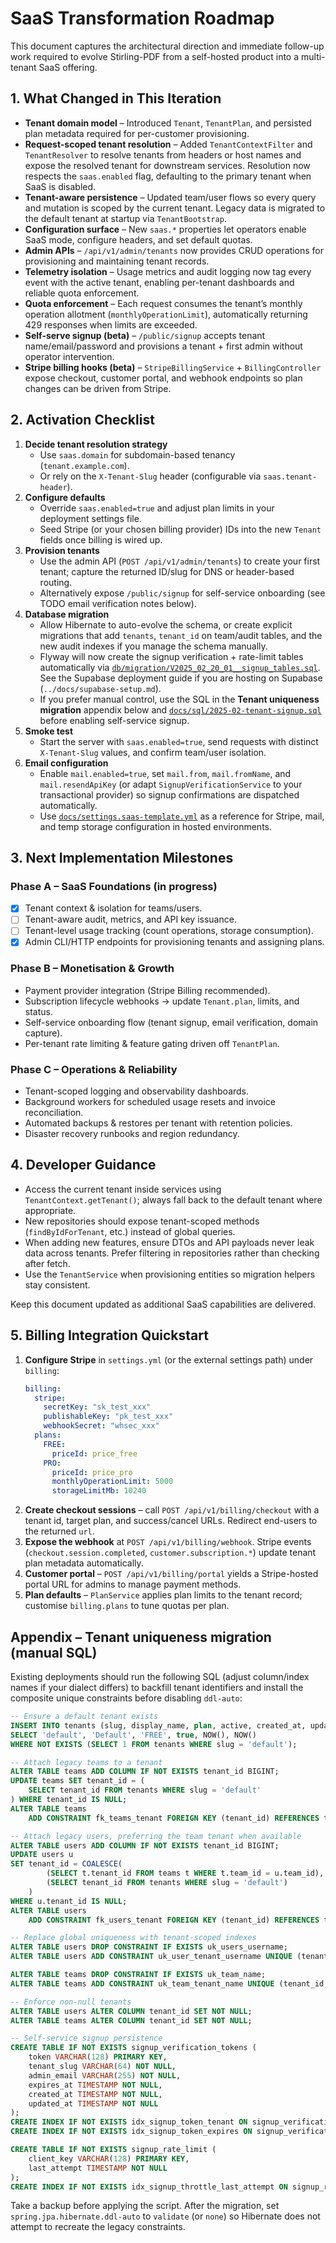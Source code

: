 # SaaS Transformation Roadmap

This document captures the architectural direction and immediate follow-up work required to evolve Stirling-PDF from a self-hosted product into a multi-tenant SaaS offering.

## 1. What Changed in This Iteration
- **Tenant domain model** – Introduced `Tenant`, `TenantPlan`, and persisted plan metadata required for per-customer provisioning.
- **Request-scoped tenant resolution** – Added `TenantContextFilter` and `TenantResolver` to resolve tenants from headers or host names and expose the resolved tenant for downstream services. Resolution now respects the `saas.enabled` flag, defaulting to the primary tenant when SaaS is disabled.
- **Tenant-aware persistence** – Updated team/user flows so every query and mutation is scoped by the current tenant. Legacy data is migrated to the default tenant at startup via `TenantBootstrap`.
- **Configuration surface** – New `saas.*` properties let operators enable SaaS mode, configure headers, and set default quotas.
- **Admin APIs** – `/api/v1/admin/tenants` now provides CRUD operations for provisioning and maintaining tenant records.
- **Telemetry isolation** – Usage metrics and audit logging now tag every event with the active tenant, enabling per-tenant dashboards and reliable quota enforcement.
- **Quota enforcement** – Each request consumes the tenant’s monthly operation allotment (`monthlyOperationLimit`), automatically returning 429 responses when limits are exceeded.
- **Self-serve signup (beta)** – `/public/signup` accepts tenant name/email/password and provisions a tenant + first admin without operator intervention.
- **Stripe billing hooks (beta)** – `StripeBillingService` + `BillingController` expose checkout, customer portal, and webhook endpoints so plan changes can be driven from Stripe.

## 2. Activation Checklist
1. **Decide tenant resolution strategy**
   - Use `saas.domain` for subdomain-based tenancy (`tenant.example.com`).
   - Or rely on the `X-Tenant-Slug` header (configurable via `saas.tenant-header`).
2. **Configure defaults**
   - Override `saas.enabled=true` and adjust plan limits in your deployment settings file.
   - Seed Stripe (or your chosen billing provider) IDs into the new `Tenant` fields once billing is wired up.
3. **Provision tenants**
   - Use the admin API (`POST /api/v1/admin/tenants`) to create your first tenant; capture the returned ID/slug for DNS or header-based routing.
   - Alternatively expose `/public/signup` for self-service onboarding (see TODO email verification notes below).
4. **Database migration**
   - Allow Hibernate to auto-evolve the schema, or create explicit migrations that add `tenants`, `tenant_id` on team/audit tables, and the new audit indexes if you manage the schema manually.
   - Flyway will now create the signup verification + rate-limit tables automatically via [`db/migration/V2025_02_20_01__signup_tables.sql`](../app/proprietary/src/main/resources/db/migration/V2025_02_20_01__signup_tables.sql). See the Supabase deployment guide if you are hosting on Supabase (`../docs/supabase-setup.md`).
   - If you prefer manual control, use the SQL in the **Tenant uniqueness migration** appendix below and [`docs/sql/2025-02-tenant-signup.sql`](../docs/sql/2025-02-tenant-signup.sql) before enabling self-service signup.
5. **Smoke test**
   - Start the server with `saas.enabled=true`, send requests with distinct `X-Tenant-Slug` values, and confirm team/user isolation.
6. **Email configuration**
   - Enable `mail.enabled=true`, set `mail.from`, `mail.fromName`, and `mail.resendApiKey` (or adapt `SignupVerificationService` to your transactional provider) so signup confirmations are dispatched automatically.
   - Use [`docs/settings.saas-template.yml`](../docs/settings.saas-template.yml) as a reference for Stripe, mail, and temp storage configuration in hosted environments.

## 3. Next Implementation Milestones
### Phase A – SaaS Foundations (in progress)
- [x] Tenant context & isolation for teams/users.
- [ ] Tenant-aware audit, metrics, and API key issuance.
- [ ] Tenant-level usage tracking (count operations, storage consumption).
- [x] Admin CLI/HTTP endpoints for provisioning tenants and assigning plans.

### Phase B – Monetisation & Growth
- Payment provider integration (Stripe Billing recommended).
- Subscription lifecycle webhooks → update `Tenant.plan`, limits, and status.
- Self-service onboarding flow (tenant signup, email verification, domain capture).
- Per-tenant rate limiting & feature gating driven off `TenantPlan`.

### Phase C – Operations & Reliability
- Tenant-scoped logging and observability dashboards.
- Background workers for scheduled usage resets and invoice reconciliation.
- Automated backups & restores per tenant with retention policies.
- Disaster recovery runbooks and region redundancy.

## 4. Developer Guidance
- Access the current tenant inside services using `TenantContext.getTenant()`; always fall back to the default tenant where appropriate.
- New repositories should expose tenant-scoped methods (`findByIdForTenant`, etc.) instead of global queries.
- When adding new features, ensure DTOs and API payloads never leak data across tenants. Prefer filtering in repositories rather than checking after fetch.
- Use the `TenantService` when provisioning entities so migration helpers stay consistent.

Keep this document updated as additional SaaS capabilities are delivered.

## 5. Billing Integration Quickstart
1. **Configure Stripe** in `settings.yml` (or the external settings path) under `billing`:
   ```yaml
   billing:
     stripe:
       secretKey: "sk_test_xxx"
       publishableKey: "pk_test_xxx"
       webhookSecret: "whsec_xxx"
     plans:
       FREE:
         priceId: price_free
       PRO:
         priceId: price_pro
         monthlyOperationLimit: 5000
         storageLimitMb: 10240
   ```
2. **Create checkout sessions** – call `POST /api/v1/billing/checkout` with a tenant id, target plan, and success/cancel URLs. Redirect end-users to the returned `url`.
3. **Expose the webhook** at `POST /api/v1/billing/webhook`. Stripe events (`checkout.session.completed`, `customer.subscription.*`) update tenant plan metadata automatically.
4. **Customer portal** – `POST /api/v1/billing/portal` yields a Stripe-hosted portal URL for admins to manage payment methods.
5. **Plan defaults** – `PlanService` applies plan limits to the tenant record; customise `billing.plans` to tune quotas per plan.

## Appendix – Tenant uniqueness migration (manual SQL)

Existing deployments should run the following SQL (adjust column/index names if your dialect differs) to backfill tenant identifiers and install the composite unique constraints before disabling `ddl-auto`:

```sql
-- Ensure a default tenant exists
INSERT INTO tenants (slug, display_name, plan, active, created_at, updated_at)
SELECT 'default', 'Default', 'FREE', true, NOW(), NOW()
WHERE NOT EXISTS (SELECT 1 FROM tenants WHERE slug = 'default');

-- Attach legacy teams to a tenant
ALTER TABLE teams ADD COLUMN IF NOT EXISTS tenant_id BIGINT;
UPDATE teams SET tenant_id = (
    SELECT tenant_id FROM tenants WHERE slug = 'default'
) WHERE tenant_id IS NULL;
ALTER TABLE teams
    ADD CONSTRAINT fk_teams_tenant FOREIGN KEY (tenant_id) REFERENCES tenants(tenant_id);

-- Attach legacy users, preferring the team tenant when available
ALTER TABLE users ADD COLUMN IF NOT EXISTS tenant_id BIGINT;
UPDATE users u
SET tenant_id = COALESCE(
        (SELECT t.tenant_id FROM teams t WHERE t.team_id = u.team_id),
        (SELECT tenant_id FROM tenants WHERE slug = 'default')
    )
WHERE u.tenant_id IS NULL;
ALTER TABLE users
    ADD CONSTRAINT fk_users_tenant FOREIGN KEY (tenant_id) REFERENCES tenants(tenant_id);

-- Replace global uniqueness with tenant-scoped indexes
ALTER TABLE users DROP CONSTRAINT IF EXISTS uk_users_username;
ALTER TABLE users ADD CONSTRAINT uk_user_tenant_username UNIQUE (tenant_id, username);

ALTER TABLE teams DROP CONSTRAINT IF EXISTS uk_team_name;
ALTER TABLE teams ADD CONSTRAINT uk_team_tenant_name UNIQUE (tenant_id, name);

-- Enforce non-null tenants
ALTER TABLE users ALTER COLUMN tenant_id SET NOT NULL;
ALTER TABLE teams ALTER COLUMN tenant_id SET NOT NULL;

-- Self-service signup persistence
CREATE TABLE IF NOT EXISTS signup_verification_tokens (
    token VARCHAR(128) PRIMARY KEY,
    tenant_slug VARCHAR(64) NOT NULL,
    admin_email VARCHAR(255) NOT NULL,
    expires_at TIMESTAMP NOT NULL,
    created_at TIMESTAMP NOT NULL,
    updated_at TIMESTAMP NOT NULL
);
CREATE INDEX IF NOT EXISTS idx_signup_token_tenant ON signup_verification_tokens (tenant_slug);
CREATE INDEX IF NOT EXISTS idx_signup_token_expires ON signup_verification_tokens (expires_at);

CREATE TABLE IF NOT EXISTS signup_rate_limit (
    client_key VARCHAR(128) PRIMARY KEY,
    last_attempt TIMESTAMP NOT NULL
);
CREATE INDEX IF NOT EXISTS idx_signup_throttle_last_attempt ON signup_rate_limit (last_attempt);
```

Take a backup before applying the script. After the migration, set `spring.jpa.hibernate.ddl-auto` to `validate` (or `none`) so Hibernate does not attempt to recreate the legacy constraints.
